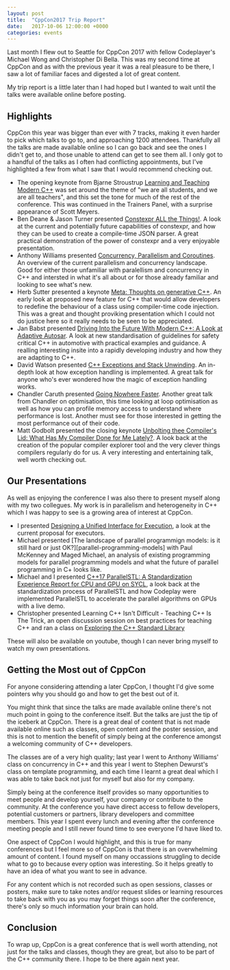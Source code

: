 ```yaml
---
layout: post
title:  "CppCon2017 Trip Report"
date:   2017-10-06 12:00:00 +0000
categories: events
---
```


Last month I flew out to Seattle for CppCon 2017 with fellow Codeplayer's Michael Wong and Christopher Di Bella. This was my second time at CppCon and as with the previous year it was a real pleasure to be there, I saw a lot of familiar faces and digested a lot of great content.

My trip report is a little later than I had hoped but I wanted to wait until the talks were available online before posting.

## Highlights

CppCon this year was bigger than ever with 7 tracks, making it even harder to pick which talks to go to, and approaching 1200 attendees. Thankfully all the talks are made available online so I can go back and see the ones I didn't get to, and those unable to attend can get to see them all. I only got to a handful of the talks as I often had conflicting appointments, but I've highlighted a few from what I saw that I would recommend checking out.

* The opening keynote from Bjarne Stroustrup [Learning and Teaching Modern C++][learning-and-teaching-modern-cpp] was set around the theme of "we are all students, and we are all teachers", and this set the tone for much of the rest of the conference. This was continued in the Trainers Panel, with a surprise appearance of Scott Meyers.
* Ben Deane & Jason Turner presented [Constexpr ALL the Things!][constexpr-all-the-things]. A look at the current and potentially future capabilities of constexpr, and how they can be used to create a compile-time JSON parser. A great practical demonstration of the power of constexpr and a very enjoyable presentation.
* Anthony Williams presented [Concurrency, Parallelism and Coroutines][concurreny-parallelism-coroutines]. An overview of the current parallelism and concurrency landscape. Good for either those unfamiliar with paralellism and concurrency in C++ and intersted in what it's all about or for those already familiar and looking to see what's new.
* Herb Sutter presented a keynote [Meta: Thoughts on generative C++][thoughts-on-generative-cpp]. An early look at proposed new feature for C++ that would allow developers to redefine the behaviour of a class using compiler-time code injection. This was a great and thought proviking presentation which I could not do justice here so it really needs to be seen to be appreciated.
* Jan Babst presented [Driving Into the Future With Modern C++: A Look at Adaptive Autosar][adaptive-autosar]. A look at new standardisation of guidelines for safety critical C++ in automotive with practical examples and guidance. A realling interesting insite into a rapidly developing industry and how they are adapting to C++.
* David Watson presented [C++ Exceptions and Stack Unwinding][cpp-exceptions-and-stack-unwinding]. An in-depth look at how exception handling is implemented. A great talk for anyone who's ever wondered how the magic of exception handling works.
* Chandler Caruth presented [Going Nowhere Faster][going-nowhere-fast]. Another great talk from Chandler on optimisation, this time looking at loop optimisation as well as how you can profile memory access to understand where performance is lost. Another must see for those interested in getting the most performance out of their code.
* Matt Godbolt presented the closing keynote [Unbolting thee Compiler's Lid: What Has My Compiler Done for Me Lately?][what-has-my-compiler-done-for-me]. A look back at the creation of the popular compiler explorer tool and the very clever things compilers regularly do for us. A very interesting and entertaining talk, well worth checking out.

## Our Presentations

As well as enjoying the conference I was also there to present myself along with my two collegues. My work is in parallelism and heterogeneity in C++ which I was happy to see is a growing area of interest at CppCon.

* I presented [Designing a Unified Interface for Execution][unified-interface-for-execution], a look at the current proposal for executors.
* Michael presented [The landscape of parallel programmign models: is it still hard or just OK?][parallel-programming-models] with Paul McKenney and Maged Michael, an analysis of existing programming models for parallel programming models and what the future of parallel programming in C+ looks like.
* Michael and I presented [C++17 ParallelSTL: A Standardization Experience Report for CPU and GPU on SYCL][parallelstl-standardization-report], a look back at the standardization process of ParallelSTL and how Codeplay were implemented ParallelSTL to accelerate the parallel algorithms on GPUs with a live demo.
* Christopher presented Learning C++ Isn't Difficult - Teaching C++ Is The Trick, an open discussion session on best practices for teaching C++ and ran a class on [Exploring the C++ Standard Library][exploring-the-cpp-standard-library]

These will also be available on youtube, though I can never bring myself to watch my own presentations.

## Getting the Most out of CppCon

For anyone considering attending a later CppCon, I thought I'd give some pointers why you should go and how to get the best out of it.

You might think that since the talks are made available online there's not much point in going to the conference itself. But the talks are just the tip of the iceberk at CppCon. There is a great deal of content that is not made available online such as classes, open content and the poster session, and this is not to mention the benefit of simply being at the conference amongst a welcoming community of C++ developers.

The classes are of a very high quality; last year I went to Anthony Williams' class on concurrency in C++ and this year I went to Stephen Dewurst's class on template programming, and each time I learnt a great deal which I was able to take back not just for myself but also for my company.

Simply being at the conference itself provides so many opportunities to meet people and develop yourself, your company or contribute to the community. At the conference you have direct access to fellow developers, potential customers or partners, library developers and committee members.  This year I spent every lunch and evening after the conference meeting people and I still never found time to see everyone I'd have liked to.

One aspect of CppCon I would highlight, and this is true for many conferences but I feel more so of CppCon is that there is an overwhelming amount of content. I found myself on many occassions struggling to decide what to go to because every option was interesting. So it helps greatly to have an idea of what you want to see in advance.

For any content which is not recorded such as open sessions, classes or posters, make sure to take notes and/or request slides or learning resources to take back with you as you may forget things soon after the conference, there's only so much information your brain can hold.

## Conclusion

To wrap up, CppCon is a great conference that is well worth attending, not just for the talks and classes, though they are great, but also to be part of the C++ community there. I hope to be there again next year.

[learning-and-teaching-modern-cpp]: https://www.youtube.com/watch?v=fX2W3nNjJIo
[constexpr-all-the-things]: https://www.youtube.com/watch?v=PJwd4JLYJJY
[concurreny-parallelism-coroutines]: https://www.youtube.com/watch?v=JvHZ_OECOFU
[thoughts-on-generative-cpp]: https://www.youtube.com/watch?v=4AfRAVcThyA
[adaptive-autosar]: https://www.youtube.com/watch?v=YzyGgZ_RClw
[cpp-exceptions-and-stack-unwinding]: TODO
[going-nowhere-fast]: TODO
[what-has-my-compiler-done-for-me]: https://www.youtube.com/watch?v=bSkpMdDe4g4
[unified-interface-for-execution]: TODO
[parallel-programming-models-p1]: https://www.youtube.com/watch?v=YM8Xy6oKVQg
[parallel-programming-models-p2]: https://www.youtube.com/watch?v=74QjNwYAJ7M
[parallelstl-standardization-report]: TODO
[exploring-the-cpp-standard-library]: TODO